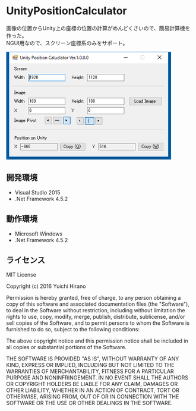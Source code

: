 # UnityPositionCalculator

画像の位置からUnity上の座標の位置の計算がめんどくさいので、簡易計算機を作った。  
NGUI用なので、スクリーン座標系のみをサポート。

![screen shot](doc/screenshot.png)

## 開発環境

* Visual Studio 2015
* .Net Framework 4.5.2

## 動作環境

* Microsoft Windows
* .Net Framework 4.5.2

## ライセンス

MIT License

Copyright (c) 2016 Yuichi Hirano

Permission is hereby granted, free of charge, to any person obtaining a copy of this software and associated documentation files (the "Software"), to deal in the Software without restriction, including without limitation the rights to use, copy, modify, merge, publish, distribute, sublicense, and/or sell copies of the Software, and to permit persons to whom the Software is furnished to do so, subject to the following conditions:

The above copyright notice and this permission notice shall be included in all copies or substantial portions of the Software.

THE SOFTWARE IS PROVIDED "AS IS", WITHOUT WARRANTY OF ANY KIND, EXPRESS OR IMPLIED, INCLUDING BUT NOT LIMITED TO THE WARRANTIES OF MERCHANTABILITY, FITNESS FOR A PARTICULAR PURPOSE AND NONINFRINGEMENT. IN NO EVENT SHALL THE AUTHORS OR COPYRIGHT HOLDERS BE LIABLE FOR ANY CLAIM, DAMAGES OR OTHER LIABILITY, WHETHER IN AN ACTION OF CONTRACT, TORT OR OTHERWISE, ARISING FROM, OUT OF OR IN CONNECTION WITH THE SOFTWARE OR THE USE OR OTHER DEALINGS IN THE SOFTWARE.
